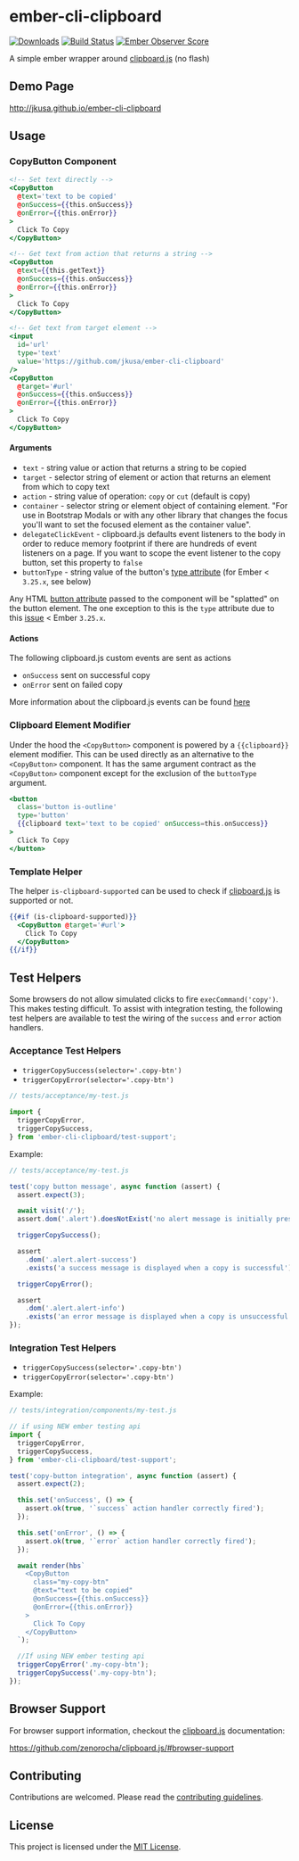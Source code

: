 # ember-cli-clipboard

[![Downloads](http://img.shields.io/npm/dm/ember-cli-clipboard.svg?style=flat-square)](https://npmjs.org/package/ember-cli-clipboard)
[![Build Status](https://github.com/jkusa/ember-cli-clipboard/actions/workflows/ci.yml/badge.svg)](https://github.com/jkusa/ember-cli-clipboard/actions?query=branch%3Amain)
[![Ember Observer Score](http://emberobserver.com/badges/ember-cli-clipboard.svg)](http://emberobserver.com/addons/ember-cli-clipboard)

A simple ember wrapper around [clipboard.js](http://zenorocha.github.io/clipboard.js/) (no flash)

## Demo Page

http://jkusa.github.io/ember-cli-clipboard

## Usage

### CopyButton Component

```hbs
<!-- Set text directly -->
<CopyButton
  @text='text to be copied'
  @onSuccess={{this.onSuccess}}
  @onError={{this.onError}}
>
  Click To Copy
</CopyButton>

<!-- Get text from action that returns a string -->
<CopyButton
  @text={{this.getText}}
  @onSuccess={{this.onSuccess}}
  @onError={{this.onError}}
>
  Click To Copy
</CopyButton>

<!-- Get text from target element -->
<input
  id='url'
  type='text'
  value='https://github.com/jkusa/ember-cli-clipboard'
/>
<CopyButton
  @target='#url'
  @onSuccess={{this.onSuccess}}
  @onError={{this.onError}}
>
  Click To Copy
</CopyButton>
```

#### Arguments

- `text` - string value or action that returns a string to be copied
- `target` - selector string of element or action that returns an element from which to copy text
- `action` - string value of operation: `copy` or `cut` (default is copy)
- `container` - selector string or element object of containing element. "For use in Bootstrap Modals or with any other library that changes the focus you'll want to set the focused element as the container value".
- `delegateClickEvent` - clipboard.js defaults event listeners to the body in order to reduce memory footprint if there are hundreds of event listeners on a page. If you want to scope the event listener to the copy button, set this property to `false`
- `buttonType` - string value of the button's [type attribute](https://developer.mozilla.org/en-US/docs/Web/HTML/Element/button#Attributes) (for Ember < `3.25.x`, see below)

Any HTML [button attribute](https://developer.mozilla.org/en-US/docs/Web/HTML/Element/button#Attributes) passed to the component will be "splatted" on the button element. The one exception to this is the `type` attribute due to this [issue](https://github.com/emberjs/ember.js/issues/18232) < Ember `3.25.x`.

#### Actions

The following clipboard.js custom events are sent as actions

- `onSuccess` sent on successful copy
- `onError` sent on failed copy

More information about the clipboard.js events can be found [here](https://github.com/zenorocha/clipboard.js/#events)

### Clipboard Element Modifier

Under the hood the `<CopyButton>` component is powered by a `{{clipboard}}` element modifier. This can be used directly as an alternative to the `<CopyButton>` component. It has the same argument contract as the `<CopyButton>` component except for the exclusion of the `buttonType` argument.

```hbs
<button
  class='button is-outline'
  type='button'
  {{clipboard text='text to be copied' onSuccess=this.onSuccess}}
>
  Click To Copy
</button>
```

### Template Helper

The helper `is-clipboard-supported` can be used to check if [clipboard.js](http://zenorocha.github.io/clipboard.js/) is supported or not.

```hbs
{{#if (is-clipboard-supported)}}
  <CopyButton @target='#url'>
    Click To Copy
  </CopyButton>
{{/if}}
```

## Test Helpers

Some browsers do not allow simulated clicks to fire `execCommand('copy')`. This makes testing difficult. To assist with integration testing, the following test helpers are available to test the wiring of the `success` and `error` action handlers.

### Acceptance Test Helpers

- `triggerCopySuccess(selector='.copy-btn')`
- `triggerCopyError(selector='.copy-btn')`

```js
// tests/acceptance/my-test.js

import {
  triggerCopyError,
  triggerCopySuccess,
} from 'ember-cli-clipboard/test-support';
```

Example:

```js
// tests/acceptance/my-test.js

test('copy button message', async function (assert) {
  assert.expect(3);

  await visit('/');
  assert.dom('.alert').doesNotExist('no alert message is initially present');

  triggerCopySuccess();

  assert
    .dom('.alert.alert-success')
    .exists('a success message is displayed when a copy is successful');

  triggerCopyError();

  assert
    .dom('.alert.alert-info')
    .exists('an error message is displayed when a copy is unsuccessful');
});
```

### Integration Test Helpers

- `triggerCopySuccess(selector='.copy-btn')`
- `triggerCopyError(selector='.copy-btn')`

Example:

```js
// tests/integration/components/my-test.js

// if using NEW ember testing api
import {
  triggerCopyError,
  triggerCopySuccess,
} from 'ember-cli-clipboard/test-support';

test('copy-button integration', async function (assert) {
  assert.expect(2);

  this.set('onSuccess', () => {
    assert.ok(true, '`success` action handler correctly fired');
  });

  this.set('onError', () => {
    assert.ok(true, '`error` action handler correctly fired');
  });

  await render(hbs`
    <CopyButton
      class="my-copy-btn"
      @text="text to be copied"
      @onSuccess={{this.onSuccess}}
      @onError={{this.onError}}
    >
      Click To Copy
    </CopyButton>
  `);

  //If using NEW ember testing api
  triggerCopyError('.my-copy-btn');
  triggerCopySuccess('.my-copy-btn');
});
```

## Browser Support

For browser support information, checkout the [clipboard.js](http://zenorocha.github.io/clipboard.js/) documentation:

https://github.com/zenorocha/clipboard.js/#browser-support

## Contributing

Contributions are welcomed. Please read the [contributing guidelines](CONTRIBUTING.md).

## License

This project is licensed under the [MIT License](LICENSE.md).
